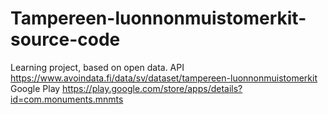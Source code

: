 # Tampereen-luonnonmuistomerkit-source-code

Learning project, based on open data.
API
  https://www.avoindata.fi/data/sv/dataset/tampereen-luonnonmuistomerkit 
Google Play
  https://play.google.com/store/apps/details?id=com.monuments.mnmts
